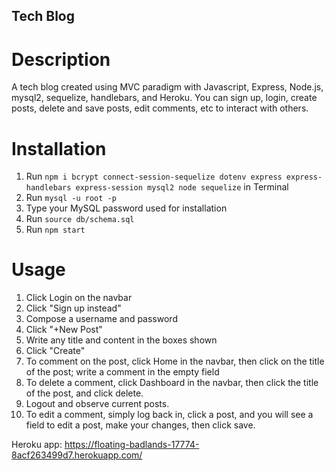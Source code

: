 ## Tech Blog

# Description

A tech blog created using MVC paradigm with Javascript, Express, Node.js, mysql2, sequelize, handlebars, and Heroku. You can sign up, login, create posts, delete and save posts, edit comments, etc to interact with others. 

# Installation

1. Run `npm i bcrypt connect-session-sequelize dotenv express express-handlebars express-session mysql2 node sequelize` in Terminal 
2. Run `mysql -u root -p`
3. Type your MySQL password used for installation
4. Run `source db/schema.sql`
5. Run `npm start`

# Usage

1. Click Login on the navbar
2. Click "Sign up instead"
3. Compose a username and password
4. Click "+New Post"
5. Write any title and content in the boxes shown
6. Click "Create"
7. To comment on the post, click Home in the navbar, then click on the title of the post; write a comment in the empty field
8. To delete a comment, click Dashboard in the navbar, then click the title of the post, and click delete. 
9. Logout and observe current posts.
10. To edit a comment, simply log back in, click a post, and you will see a field to edit a post, make your changes, then click save. 

Heroku app: https://floating-badlands-17774-8acf263499d7.herokuapp.com/